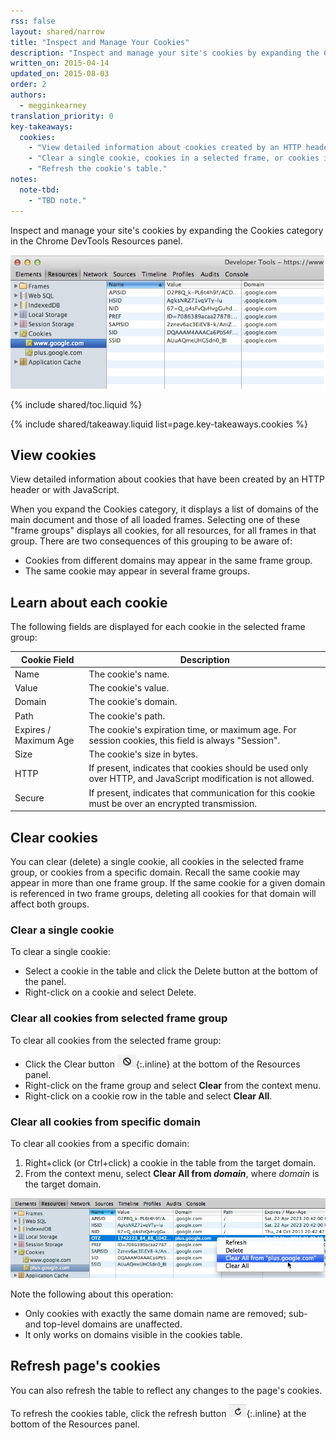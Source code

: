 ```yaml
---
rss: false
layout: shared/narrow
title: "Inspect and Manage Your Cookies"
description: "Inspect and manage your site's cookies by expanding the Cookies category in the Chrome DevTools Resources panel."
written_on: 2015-04-14
updated_on: 2015-08-03
order: 2
authors:
  - megginkearney
translation_priority: 0
key-takeaways:
  cookies:
    - "View detailed information about cookies created by an HTTP header or with JavaScript."
    - "Clear a single cookie, cookies in a selected frame, or cookies in a specified domain."
    - "Refresh the cookie's table."
notes:
  note-tbd:
    - "TBD note."
---
```

<p class="intro">
  Inspect and manage your site's cookies by expanding the Cookies category in the Chrome DevTools Resources panel.
</p>

![Cookies](imgs/cookies.png)

{% include shared/toc.liquid %}

{% include shared/takeaway.liquid list=page.key-takeaways.cookies %}

## View cookies

View detailed information about cookies that have been created by an HTTP header or with JavaScript. 

When you expand the Cookies category, it displays a list of domains of the main document and those of all loaded frames. Selecting one of these "frame groups" displays all cookies, for all resources, for all frames in that group. There are two consequences of this grouping to be aware of:

* Cookies from different domains may appear in the same frame group. 
* The same cookie may appear in several frame groups.

## Learn about each cookie

The following fields are displayed for each cookie in the selected frame group:

<table class="table-2">
  <thead>
    <tr>
      <th>Cookie Field</th>
      <th>Description</th>
    </tr>
  </thead>
  <tbody>
  	<tr>
      <td data-th="Cookie Field">Name</td>
      <td data-th="Description">The cookie's name.</td>
    </tr>
    <tr>
      <td data-th="Cookie Field">Value</td>
      <td data-th="Description">The cookie's value.</td>
    </tr>
    <tr>
      <td data-th="Cookie Field">Domain</td>
      <td data-th="Description">The cookie's domain.</td>
    </tr>
    <tr>
      <td data-th="Cookie Field">Path</td>
      <td data-th="Description">The cookie's path.</td>
    </tr>
    <tr>
      <td data-th="Cookie Field">Expires / Maximum Age</td>
      <td data-th="Description">The cookie's expiration time, or maximum age. For session cookies, this field is always "Session".</td>
    </tr>
    <tr>
      <td data-th="Cookie Field">Size</td>
      <td data-th="Description">The cookie's size in bytes.</td>
    </tr>
    <tr>
      <td data-th="Cookie Field">HTTP</td>
      <td data-th="Description">If present, indicates that cookies should be used only over HTTP, and JavaScript modification is not allowed.</td>
    </tr>
    <tr>
      <td data-th="Cookie Field">Secure</td>
      <td data-th="Description">If present, indicates that communication for this cookie must be over an encrypted transmission.</td>
    </tr>
  </tbody>
</table>

## Clear cookies

You can clear (delete) a single cookie, all cookies in the selected frame group, or cookies from a specific domain. Recall the same cookie may appear in more than one frame group. If the same cookie for a given domain is referenced in two frame groups, deleting all cookies for that domain will affect both groups.

### Clear a single cookie

To clear a single cookie:

* Select a cookie in the table and click the Delete button at the bottom of the panel.
* Right-click on a cookie and select Delete.

### Clear all cookies from selected frame group

To clear all cookies from the selected frame group:

* Click the Clear button ![Clear button](imgs/clear.png){:.inline} at the bottom of the Resources panel.
* Right-click on the frame group and select **Clear** from the context menu.
* Right-click on a cookie row in the table and select **Clear All**.

### Clear all cookies from specific domain

To clear all cookies from a specific domain:

1. Right+click (or Ctrl+click) a cookie in the table from the target domain.
2. From the context menu, select **Clear All from _domain_**, where
   _domain_ is the target domain. 

![Clear all cookies](imgs/clear-all-cookies.png)

Note the following about this operation:

* Only cookies with exactly the same domain name are removed; sub- and top-level domains are unaffected. 
* It only works on domains visible in the cookies table.

## Refresh page's cookies

You can also refresh the table to reflect any changes to the page's cookies.

To refresh the cookies table, click the refresh button ![Refresh button](imgs/refresh.png){:.inline} at the bottom of the Resources panel. 


